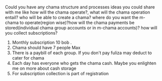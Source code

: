 Could you have any chama structure and processes ideas you could share with me like how will the chama operate?, what will the chama operation entail? who will be able to create a chama? where do you want the m-chama to operate(region wise)?how will the chama payments be stored(individual chama group accounts or in m-chama accounts)? how will you collect subscriptions?


1. Monthly subscription 10 bob .
2. Chama should have 7 people Max 
3. There is a paybill of each group. If you don't pay fuliza may deduct to cater for chama 
4. Each day has everyone who gets the chama cash. Maybe you enlighten me on more about cash storage 
5. For subscription collection is part of registration